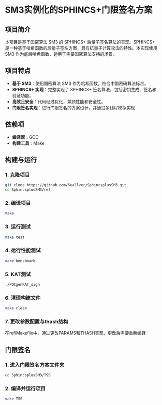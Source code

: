 # SM3实例化的SPHINCS+门限签名方案

## 项目简介
本项目是基于国密算法 SM3 的 SPHINCS+ 后量子签名算法的实现。SPHINCS+ 是一种基于哈希函数的后量子签名方案，具有抗量子计算攻击的特性。本实现使用 SM3 作为底层哈希函数，适用于需要国密算法支持的场景。

## 项目特点
- **基于 SM3**：使用国密算法 SM3 作为哈希函数，符合中国密码算法标准。
- **SPHINCS+ 实现**：完整实现了 SPHINCS+ 签名算法，包括密钥生成、签名和验证功能。
- **高效且安全**：代码经过优化，兼顾性能和安全性。
- **门限签名实现**：进行门限签名的方案设计，并通过多线程模拟实现
## 依赖项
- **编译器**：GCC
- **构建工具**：Make

## 构建与运行

### 1. 克隆项目
```bash
git clone https://github.com/Seallver/SphincsplusSM3.git
cd SphincsplusSM3/ref
```
### 2. 编译项目
```bash
make
```
### 3. 运行测试
```bash
make test
```
### 4. 运行性能测试
```bash
make benchmark
```
### 5. KAT测试
```bash
./PQCgenKAT_sign
```
### 6. 清理构建文件
```bash
make clean
```
### 7. 更改参数配置与thash结构
在ref/Makefile中，通过更改PARAMS和THASH实现，更改后需要重新编译

## 门限签名
### 1. 进入门限签名方案文件夹
```bash
cd SphincsplusSM3/TSS
```
### 2. 编译并运行项目
```bash
make TSS
```

